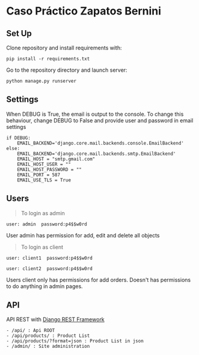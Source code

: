 # Caso Práctico Zapatos Bernini

## Set Up
Clone repository and install requirements with:

    pip install -r requirements.txt


Go to the repository directory and launch server:

    python manage.py runserver

## Settings
When DEBUG is True, the email is output to the console. To change this behaviour, change DEBUG to False and provide user and password in email settings

    if DEBUG:
        EMAIL_BACKEND='django.core.mail.backends.console.EmailBackend'
    else:
        EMAIL_BACKEND='django.core.mail.backends.smtp.EmailBackend'
        EMAIL_HOST = "smtp.gmail.com"
        EMAIL_HOST_USER = ""
        EMAIL_HOST_PASSWORD = ""
        EMAIL_PORT = 587
        EMAIL_USE_TLS = True


## Users
> To login as admin

    user: admin  password:p4$$w0rd

User admin has permission for add, edit and delete all objects


> To login as client

    user: client1  password:p4$$w0rd

    user: client2  password:p4$$w0rd

Users client only has permissions for add orders. Doesn't has permissions to do anything in admin pages.

## API
API REST with [Django REST Framework](http://www.django-rest-framework.org/)

    - /api/ : Api ROOT
    - /api/products/ : Product List
    - /api/products/?format=json : Product List in json
    - /admin/ : Site administration

